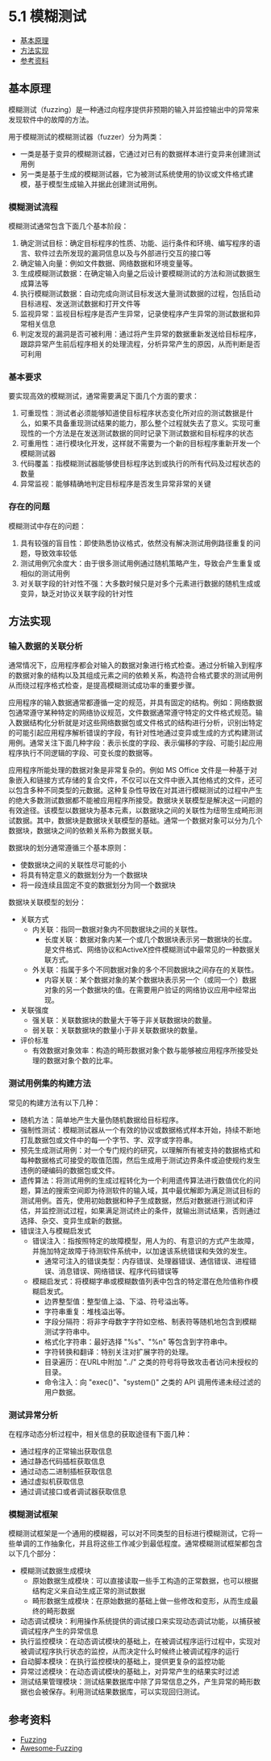 # 5.1 模糊测试

- [基本原理](#基本原理)
- [方法实现](#方法实现)
- [参考资料](#参考资料)

## 基本原理

模糊测试（fuzzing）是一种通过向程序提供非预期的输入并监控输出中的异常来发现软件中的故障的方法。

用于模糊测试的模糊测试器（fuzzer）分为两类：

- 一类是基于变异的模糊测试器，它通过对已有的数据样本进行变异来创建测试用例
- 另一类是基于生成的模糊测试器，它为被测试系统使用的协议或文件格式建模，基于模型生成输入并据此创建测试用例。

### 模糊测试流程

模糊测试通常包含下面几个基本阶段：

1. 确定测试目标：确定目标程序的性质、功能、运行条件和环境、编写程序的语言、软件过去所发现的漏洞信息以及与外部进行交互的接口等
2. 确定输入向量：例如文件数据、网络数据和环境变量等。
3. 生成模糊测试数据：在确定输入向量之后设计要模糊测试的方法和测试数据生成算法等
4. 执行模糊测试数据：自动完成向测试目标发送大量测试数据的过程，包括启动目标进程、发送测试数据和打开文件等
5. 监视异常：监视目标程序是否产生异常，记录使程序产生异常的测试数据和异常相关信息
6. 判定发现的漏洞是否可被利用：通过将产生异常的数据重新发送给目标程序，跟踪异常产生前后程序相关的处理流程，分析异常产生的原因，从而判断是否可利用

### 基本要求

要实现高效的模糊测试，通常需要满足下面几个方面的要求：

1. 可重现性：测试者必须能够知道使目标程序状态变化所对应的测试数据是什么，如果不具备重现测试结果的能力，那么整个过程就失去了意义。实现可重现性的一个方法是在发送测试数据的同时记录下测试数据和目标程序的状态
2. 可重用性：进行模块化开发，这样就不需要为一个新的目标程序重新开发一个模糊测试器
3. 代码覆盖：指模糊测试器能够使目标程序达到或执行的所有代码及过程状态的数量
4. 异常监视：能够精确地判定目标程序是否发生异常非常的关键

### 存在的问题

模糊测试中存在的问题：

1. 具有较强的盲目性：即使熟悉协议格式，依然没有解决测试用例路径重复的问题，导致效率较低
2. 测试用例冗余度大：由于很多测试用例通过随机策略产生，导致会产生重复或相似的测试用例
3. 对关联字段的针对性不强：大多数时候只是对多个元素进行数据的随机生成或变异，缺乏对协议关联字段的针对性

## 方法实现

### 输入数据的关联分析

通常情况下，应用程序都会对输入的数据对象进行格式检查。通过分析输入到程序的数据对象的结构以及其组成元素之间的依赖关系，构造符合格式要求的测试用例从而绕过程序格式检查，是提高模糊测试成功率的重要步骤。

应用程序的输入数据通常都遵循一定的规范，并具有固定的结构。例如：网络数据包通常遵守某种特定的网络协议规范，文件数据通常遵守特定的文件格式规范。输入数据结构化分析就是对这些网络数据包或文件格式的结构进行分析，识别出特定的可能引起应用程序解析错误的字段，有针对性地通过变异或生成的方式构建测试用例。通常关注下面几种字段：表示长度的字段、表示偏移的字段、可能引起应用程序执行不同逻辑的字段、可变长度的数据等。

应用程序所能处理的数据对象是非常复杂的。例如 MS Office 文件是一种基于对象嵌入和链接方式存储的复合文件，不仅可以在文件中嵌入其他格式的文件，还可以包含多种不同类型的元数据。这种复杂性导致在对其进行模糊测试的过程中产生的绝大多数测试数据都不能被应用程序所接受。数据块关联模型是解决这一问题的有效途径。该模型以数据块为基本元素，以数据块之间的关联性为纽带生成畸形测试数据。其中，数据块是数据块关联模型的基础。通常一个数据对象可以分为几个数据块，数据块之间的依赖关系称为数据关联。

数据块的划分通常遵循三个基本原则：

- 使数据块之间的关联性尽可能的小
- 将具有特定意义的数据划分为一个数据块
- 将一段连续且固定不变的数据划分为同一个数据块

数据块关联模型的划分：

- 关联方式
  - 内关联：指同一数据对象内不同数据块之间的关联性。
    - 长度关联：数据对象内某一个或几个数据块表示另一数据块的长度。是文件格式、网络协议和ActiveX控件模糊测试中最常见的一种数据关联方式。
  - 外关联：指属于多个不同数据对象的多个不同数据块之间存在的关联性。
    - 内容关联：某个数据对象的某个数据块表示另一个（或同一个）数据对象的另一个数据块的值。在需要用户验证的网络协议应用中经常出现。
- 关联强度
  - 强关联：关联数据块的数量大于等于非关联数据块的数量。
  - 弱关联：关联数据块的数量小于非关联数据块的数量。
- 评价标准
  - 有效数据对象效率：构造的畸形数据对象个数与能够被应用程序所接受处理的数据对象个数的比率。

### 测试用例集的构建方法

常见的构建方法有以下几种：

- 随机方法：简单地产生大量伪随机数据给目标程序。
- 强制性测试：模糊测试器从一个有效的协议或数据格式样本开始，持续不断地打乱数据包或文件中的每一个字节、字、双字或字符串。
- 预先生成测试用例：对一个专门规约的研究，以理解所有被支持的数据格式和每种数据格式可接受的取值范围，然后生成用于测试边界条件或迫使规约发生违例的硬编码的数据包或文件。
- 遗传算法：将测试用例的生成过程转化为一个利用遗传算法进行数值优化的问题，算法的搜索空间即为待测软件的输入域，其中最优解即为满足测试目标的测试用例。首先，使用初始数据和种子生成数据，然后对数据进行测试和评估，并监控测试过程，如果满足测试终止的条件，就输出测试结果，否则通过选择、杂交、变异生成新的数据。
- 错误注入与模糊启发式
  - 错误注入：指按照特定的故障模型，用人为的、有意识的方式产生故障，并施加特定故障于待测软件系统中，以加速该系统错误和失效的发生。
    - 通常可注入的错误类型：内存错误、处理器错误、通信错误、进程错误、消息错误、网络错误、程序代码错误等
  - 模糊启发式：将模糊字串或模糊数值列表中包含的特定潜在危险值称作模糊启发式。
    - 边界整型值：整型值上溢、下溢、符号溢出等。
    - 字符串重复：堆栈溢出等。
    - 字段分隔符：将非字母数字字符如空格、制表符等随机地包含到模糊测试字符串中。
    - 格式化字符串：最好选择 "%s"、"%n" 等包含到字符串中。
    - 字符转换和翻译：特别关注对扩展字符的处理。
    - 目录遍历：在URL中附加 "../" 之类的符号将导致攻击者访问未授权的目录。
    - 命令注入：向 "exec()"、"system()" 之类的 API 调用传递未经过滤的用户数据。

### 测试异常分析

在程序动态分析过程中，相关信息的获取途径有下面几种：

- 通过程序的正常输出获取信息
- 通过静态代码插桩获取信息
- 通过动态二进制插桩获取信息
- 通过虚拟机获取信息
- 通过调试接口或者调试器获取信息

### 模糊测试框架

模糊测试框架是一个通用的模糊器，可以对不同类型的目标进行模糊测试，它将一些单调的工作抽象化，并且将这些工作减少到最低程度。通常模糊测试框架都包含以下几个部分：

- 模糊测试数据生成模块
  - 原始数据生成模块：可以直接读取一些手工构造的正常数据，也可以根据结构定义来自动生成正常的测试数据
  - 畸形数据生成模块：在原始数据的基础上做一些修改和变形，从而生成最终的畸形数据
- 动态调试模块：利用操作系统提供的调试接口来实现动态调试功能，以捕获被调试程序产生的异常信息
- 执行监控模块：在动态调试模块的基础上，在被调试程序运行过程中，实现对被调试程序执行状态的监控，从而决定什么时候终止被调试程序的运行
- 自动脚本模块：在执行监控模块的基础上，提供更复杂的监控功能
- 异常过滤模块：在动态调试模块的基础上，对异常产生的结果实时过滤
- 测试结果管理模块：测试结果数据库中除了异常信息之外，产生异常的畸形数据也会被保存。利用测试结果数据库，可以实现回归测试。

## 参考资料

- [Fuzzing](https://en.wikipedia.org/wiki/Fuzzing)
- [Awesome-Fuzzing](https://github.com/secfigo/Awesome-Fuzzing)
